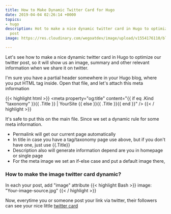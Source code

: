 ```yaml
---
title: How to Make Dynamic Twitter Card for Hugo
date: 2019-04-04 02:26:14 +0000
topics:
- hugo
description: Hot to make a nice dynamic twitter card in Hugo to optimize our twitter
  post
image: https://res.cloudinary.com/wegoatdev/image/upload/v1554176110/blog/Screen_Shot_2019-04-02_at_11.27.21_AM.png

---
```

Let's see how to make a nice dynamic twitter card in Hugo to optimize our twitter post, so it will show us an image, summary and other relevant information when we share it on twitter.

I'm sure you have a partial header somewhere in your Hugo blog, where you put HTML <head> tag inside. Open that file, and let's attach this meta information

{{< highlight html >}}
<meta name="twitter:card" content="summary" />
<meta name="twitter:site" content="YOURSITENAME" />
<meta name="twitter:creator" content="YOURNAME" />
<meta property="og:url" content="{{ .Permalink }}" />
<meta property="og:title" content="{{ if eq .Kind "taxonomy" }}{{ .Title }} | YourSite {{ else }}{{ .Title }}{{ end }}" />
<meta property="og:description" content="{{ if .Description }} {{ .Description }} {{ else }} {{ .Site.Params.Description }} - {{ .Title }} {{ end }}" />
<meta property="og:image" content="{{if .Params.image}}{{.Params.image}}{{else}}YourDefaultImage{{end}}" />
{{< / highlight >}}

It's safe to put this on the main file. Since we set a dynamic rule for some meta information.

* Permalink will get our current page automatically
* In title in case you have a tag/taxonomy page use above, but if you don't have one, just use {{.Title}}
* Description also will generate information depend are you in homepage or single page
* For the meta image we set an if-else case and put a default image there,

### How to make the image twitter card dynamic?

In each your post, add "image" attribute
{{< highlight Bash >}}
image: "Your-image-source.jpg"
{{< / highlight >}}

Now, everytime you or someone post your link via twitter, their followers can see your nice little [twitter card](https://developer.twitter.com/en/docs/tweets/optimize-with-cards/guides/getting-started.html)